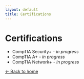 ```yaml
---
layout: default
title: Certifications
---
```


# Certifications

- CompTIA Security+ - *in progress*  
- CompTIA A+ - *in progress*
- CompTIA Network+ - *in progress*

[← Back to home](/)
